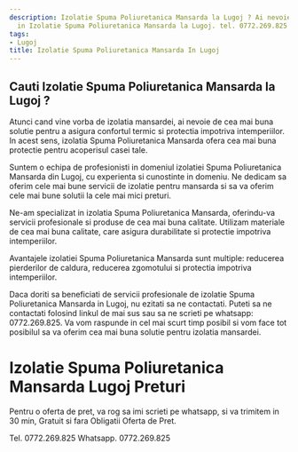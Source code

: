 ```yaml
---
description: Izolatie Spuma Poliuretanica Mansarda la Lugoj ? Ai nevoie de un profesionist
  in Izolatie Spuma Poliuretanica Mansarda la Lugoj. tel. 0772.269.825
tags:
- Lugoj
title: Izolatie Spuma Poliuretanica Mansarda In Lugoj
---
```



## Cauti Izolatie Spuma Poliuretanica Mansarda la Lugoj ?


Atunci cand vine vorba de izolatia mansardei, ai nevoie de cea mai buna solutie pentru a asigura confortul termic si protectia impotriva intemperiilor. In acest sens, izolatia Spuma Poliuretanica Mansarda ofera cea mai buna protectie pentru acoperisul casei tale.

Suntem o echipa de profesionisti in domeniul izolatiei Spuma Poliuretanica Mansarda din Lugoj, cu experienta si cunostinte in domeniu. Ne dedicam sa oferim cele mai bune servicii de izolatie pentru mansarda si sa va oferim cele mai bune solutii la cele mai mici preturi.

Ne-am specializat in izolatia Spuma Poliuretanica Mansarda, oferindu-va servicii profesionale si produse de cea mai buna calitate. Utilizam materiale de cea mai buna calitate, care asigura durabilitate si protectie impotriva intemperiilor.

Avantajele izolatiei Spuma Poliuretanica Mansarda sunt multiple: reducerea pierderilor de caldura, reducerea zgomotului si protectia impotriva intemperiilor.

Daca doriti sa beneficiati de servicii profesionale de izolatie Spuma Poliuretanica Mansarda in Lugoj, nu ezitati sa ne contactati. Puteti sa ne contactati folosind linkul de mai sus sau sa ne scrieti pe whatsapp: 0772.269.825. Va vom raspunde in cel mai scurt timp posibil si vom face tot posibilul sa va oferim cea mai buna solutie pentru izolatia mansardei.

# Izolatie Spuma Poliuretanica Mansarda Lugoj Preturi
Pentru o oferta de pret, va rog sa imi scrieti pe whatsapp, si va trimitem in 30 min, Gratuit si fara Obligatii Oferta de Pret.

Tel. 0772.269.825
Whatsapp. 0772.269.825